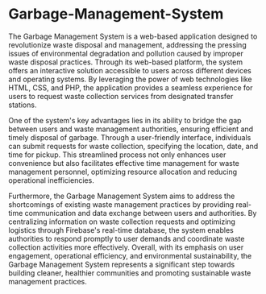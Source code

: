 # Garbage-Management-System
The Garbage Management System is a web-based application designed to revolutionize waste disposal and management, addressing the pressing issues of environmental degradation and pollution caused by improper waste disposal practices. Through its web-based platform, the system offers an interactive solution accessible to users across different devices and operating systems. By leveraging the power of web technologies like HTML, CSS, and PHP, the application provides a seamless experience for users to request waste collection services from designated transfer stations.

One of the system's key advantages lies in its ability to bridge the gap between users and waste management authorities, ensuring efficient and timely disposal of garbage. Through a user-friendly interface, individuals can submit requests for waste collection, specifying the location, date, and time for pickup. This streamlined process not only enhances user convenience but also facilitates effective time management for waste management personnel, optimizing resource allocation and reducing operational inefficiencies.

Furthermore, the Garbage Management System aims to address the shortcomings of existing waste management practices by providing real-time communication and data exchange between users and authorities. By centralizing information on waste collection requests and optimizing logistics through Firebase's real-time database, the system enables authorities to respond promptly to user demands and coordinate waste collection activities more effectively. Overall, with its emphasis on user engagement, operational efficiency, and environmental sustainability, the Garbage Management System represents a significant step towards building cleaner, healthier communities and promoting sustainable waste management practices.
